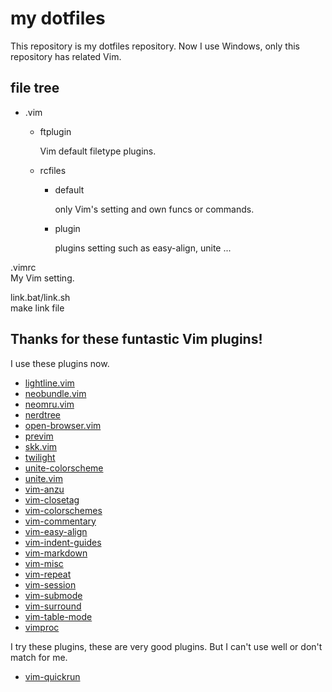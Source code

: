 # my dotfiles

This repository is my dotfiles repository.
Now I use Windows, only this repository has related Vim.

## file tree

+ .vim

    + ftplugin

        Vim default filetype plugins.  

    + rcfiles

        + default

            only Vim's setting and own funcs or commands.  

        + plugin

            plugins setting such as easy-align, unite ...  

.vimrc  
My Vim setting.  

link.bat/link.sh  
make link file  

## Thanks for these funtastic Vim plugins!

I use these plugins now.

+ [lightline.vim](https://github.com/itchyny/lightline.vim)
+ [neobundle.vim](https://github.com/Shougo/neobundle.vim)
+ [neomru.vim](https://github.com/Shougo/neomru.vim)
+ [nerdtree](https://github.com/scrooloose/nerdtree)
+ [open-browser.vim](https://github.com/tyru/open-browser.vim)
+ [previm](https://github.com/kannokanno/previm)
+ [skk.vim](https://github.com/tyru/skk.vim)
+ [twilight](https://github.com/vim-scripts/twilight)
+ [unite-colorscheme](https://github.com/ujihisa/unite-colorscheme)
+ [unite.vim](https://github.com/Shougo/unite.vim)
+ [vim-anzu](https://github.com/osyo-manga/vim-anzu)
+ [vim-closetag](https://github.com/alvan/vim-closetag)
+ [vim-colorschemes](https://github.com/flazz/vim-colorschemes)
+ [vim-commentary](https://github.com/tpope/vim-commentary)
+ [vim-easy-align](https://github.com/junegunn/vim-easy-align)
+ [vim-indent-guides](https://github.com/nathanaelkane/vim-indent-guides)
+ [vim-markdown](https://github.com/plasticboy/vim-markdown)
+ [vim-misc](https://github.com/xolox/vim-misc)
+ [vim-repeat](https://github.com/tpope/vim-repeat)
+ [vim-session](https://github.com/xolox/vim-session)
+ [vim-submode](https://github.com/kana/vim-submode)
+ [vim-surround](https://github.com/tpope/vim-surround)
+ [vim-table-mode](https://github.com/dhruvasagar/vim-table-mode)
+ [vimproc](https://github.com/Shougo/vimproc.vim)

I try these plugins, these are very good plugins.
But I can't use well or don't match for me.

+ [vim-quickrun](https://github.com/thinca/vim-quickrun)

